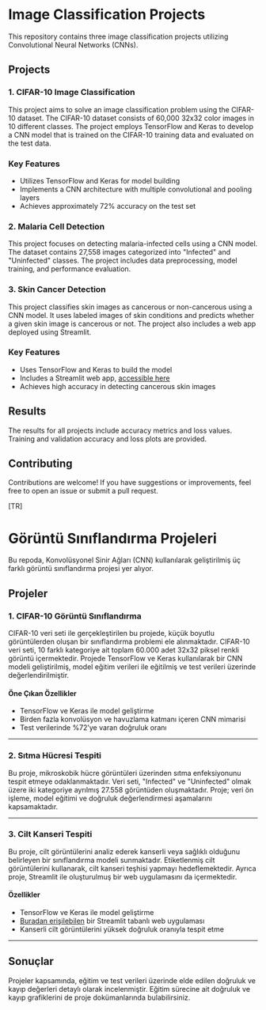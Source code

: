 # Image Classification Projects

This repository contains three image classification projects utilizing Convolutional Neural Networks (CNNs).

## Projects

### 1. CIFAR-10 Image Classification

This project aims to solve an image classification problem using the CIFAR-10 dataset. The CIFAR-10 dataset consists of 60,000 32x32 color images in 10 different classes. The project employs TensorFlow and Keras to develop a CNN model that is trained on the CIFAR-10 training data and evaluated on the test data.

### Key Features

- Utilizes TensorFlow and Keras for model building
- Implements a CNN architecture with multiple convolutional and pooling layers
- Achieves approximately 72% accuracy on the test set

### 2. Malaria Cell Detection

This project focuses on detecting malaria-infected cells using a CNN model. The dataset contains 27,558 images categorized into "Infected" and "Uninfected" classes. The project includes data preprocessing, model training, and performance evaluation.

### 3. Skin Cancer Detection

This project classifies skin images as cancerous or non-cancerous using a CNN model. It uses labeled images of skin conditions and predicts whether a given skin image is cancerous or not. The project also includes a web app deployed using Streamlit.

### Key Features

- Uses TensorFlow and Keras to build the model
- Includes a Streamlit web app, [accessible here](https://huggingface.co/spaces/metehanayhan/Skin-Cancer-Model)
- Achieves high accuracy in detecting cancerous skin images

## Results

The results for all projects include accuracy metrics and loss values. Training and validation accuracy and loss plots are provided.

## Contributing

Contributions are welcome! If you have suggestions or improvements, feel free to open an issue or submit a pull request.

[TR]
# Görüntü Sınıflandırma Projeleri

Bu repoda, Konvolüsyonel Sinir Ağları (CNN) kullanılarak geliştirilmiş üç farklı görüntü sınıflandırma projesi yer alıyor.

## Projeler

### 1. CIFAR-10 Görüntü Sınıflandırma

CIFAR-10 veri seti ile gerçekleştirilen bu projede, küçük boyutlu görüntülerden oluşan bir sınıflandırma problemi ele alınmaktadır. CIFAR-10 veri seti, 10 farklı kategoriye ait toplam 60.000 adet 32x32 piksel renkli görüntü içermektedir. Projede TensorFlow ve Keras kullanılarak bir CNN modeli geliştirilmiş, model eğitim verileri ile eğitilmiş ve test verileri üzerinde değerlendirilmiştir.

#### Öne Çıkan Özellikler

- TensorFlow ve Keras ile model geliştirme
- Birden fazla konvolüsyon ve havuzlama katmanı içeren CNN mimarisi
- Test verilerinde %72’ye varan doğruluk oranı

---

### 2. Sıtma Hücresi Tespiti

Bu proje, mikroskobik hücre görüntüleri üzerinden sıtma enfeksiyonunu tespit etmeye odaklanmaktadır. Veri seti, "Infected" ve "Uninfected" olmak üzere iki kategoriye ayrılmış 27.558 görüntüden oluşmaktadır. Proje; veri ön işleme, model eğitimi ve doğruluk değerlendirmesi aşamalarını kapsamaktadır.

---

### 3. Cilt Kanseri Tespiti

Bu proje, cilt görüntülerini analiz ederek kanserli veya sağlıklı olduğunu belirleyen bir sınıflandırma modeli sunmaktadır. Etiketlenmiş cilt görüntülerini kullanarak, cilt kanseri teşhisi yapmayı hedeflemektedir. Ayrıca proje, Streamlit ile oluşturulmuş bir web uygulamasını da içermektedir.

#### Özellikler

- TensorFlow ve Keras ile model geliştirme
- [Buradan erişilebilen](https://huggingface.co/spaces/metehanayhan/Skin-Cancer-Model) bir Streamlit tabanlı web uygulaması
- Kanserli cilt görüntülerini yüksek doğruluk oranıyla tespit etme

---

## Sonuçlar

Projeler kapsamında, eğitim ve test verileri üzerinde elde edilen doğruluk ve kayıp değerleri detaylı olarak incelenmiştir. Eğitim sürecine ait doğruluk ve kayıp grafiklerini de proje dokümanlarında bulabilirsiniz.
